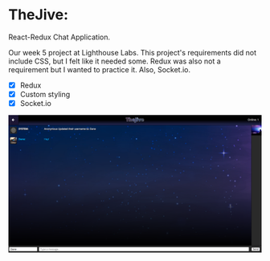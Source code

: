 # TheJive:
React-Redux Chat Application.

Our week 5 project at Lighthouse Labs. This project's requirements did not include CSS, but I felt like it needed some. Redux was also not a requirement but I wanted to practice it. Also, Socket.io.

- [x] Redux
- [x] Custom styling
- [x] Socket.io

![Alt text](/website-screenshot.png?raw=true)
